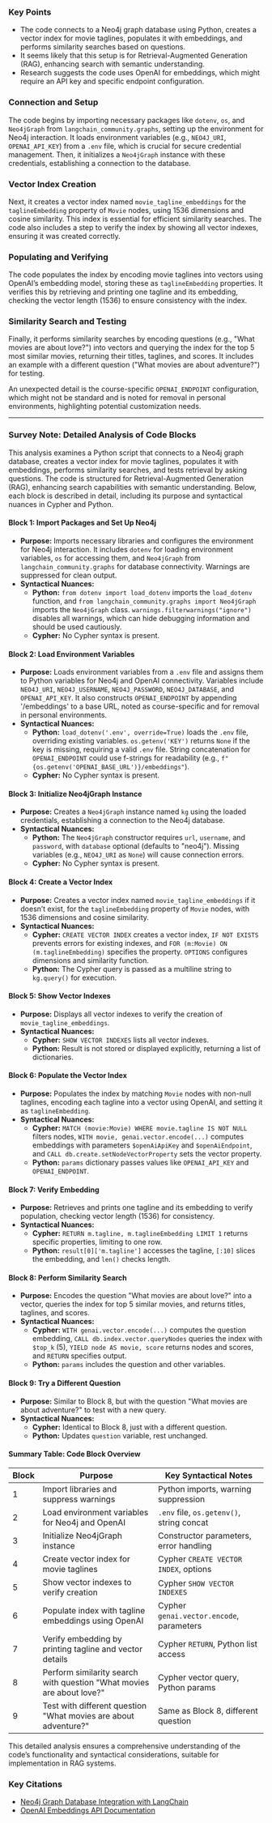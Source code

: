 ### Key Points
- The code connects to a Neo4j graph database using Python, creates a vector index for movie taglines, populates it with embeddings, and performs similarity searches based on questions.
- It seems likely that this setup is for Retrieval-Augmented Generation (RAG), enhancing search with semantic understanding.
- Research suggests the code uses OpenAI for embeddings, which might require an API key and specific endpoint configuration.

### Connection and Setup
The code begins by importing necessary packages like `dotenv`, `os`, and `Neo4jGraph` from `langchain_community.graphs`, setting up the environment for Neo4j interaction. It loads environment variables (e.g., `NEO4J_URI`, `OPENAI_API_KEY`) from a `.env` file, which is crucial for secure credential management. Then, it initializes a `Neo4jGraph` instance with these credentials, establishing a connection to the database.

### Vector Index Creation
Next, it creates a vector index named `movie_tagline_embeddings` for the `taglineEmbedding` property of `Movie` nodes, using 1536 dimensions and cosine similarity. This index is essential for efficient similarity searches. The code also includes a step to verify the index by showing all vector indexes, ensuring it was created correctly.

### Populating and Verifying
The code populates the index by encoding movie taglines into vectors using OpenAI’s embedding model, storing these as `taglineEmbedding` properties. It verifies this by retrieving and printing one tagline and its embedding, checking the vector length (1536) to ensure consistency with the index.

### Similarity Search and Testing
Finally, it performs similarity searches by encoding questions (e.g., "What movies are about love?") into vectors and querying the index for the top 5 most similar movies, returning their titles, taglines, and scores. It includes an example with a different question ("What movies are about adventure?") for testing.

An unexpected detail is the course-specific `OPENAI_ENDPOINT` configuration, which might not be standard and is noted for removal in personal environments, highlighting potential customization needs.

---

### Survey Note: Detailed Analysis of Code Blocks

This analysis examines a Python script that connects to a Neo4j graph database, creates a vector index for movie taglines, populates it with embeddings, performs similarity searches, and tests retrieval by asking questions. The code is structured for Retrieval-Augmented Generation (RAG), enhancing search capabilities with semantic understanding. Below, each block is described in detail, including its purpose and syntactical nuances in Cypher and Python.

#### Block 1: Import Packages and Set Up Neo4j
- **Purpose:** Imports necessary libraries and configures the environment for Neo4j interaction. It includes `dotenv` for loading environment variables, `os` for accessing them, and `Neo4jGraph` from `langchain_community.graphs` for database connectivity. Warnings are suppressed for clean output.
- **Syntactical Nuances:**
  - **Python:** `from dotenv import load_dotenv` imports the `load_dotenv` function, and `from langchain_community.graphs import Neo4jGraph` imports the `Neo4jGraph` class. `warnings.filterwarnings("ignore")` disables all warnings, which can hide debugging information and should be used cautiously.
  - **Cypher:** No Cypher syntax is present.

#### Block 2: Load Environment Variables
- **Purpose:** Loads environment variables from a `.env` file and assigns them to Python variables for Neo4j and OpenAI connectivity. Variables include `NEO4J_URI`, `NEO4J_USERNAME`, `NEO4J_PASSWORD`, `NEO4J_DATABASE`, and `OPENAI_API_KEY`. It also constructs `OPENAI_ENDPOINT` by appending '/embeddings' to a base URL, noted as course-specific and for removal in personal environments.
- **Syntactical Nuances:**
  - **Python:** `load_dotenv('.env', override=True)` loads the `.env` file, overriding existing variables. `os.getenv('KEY')` returns `None` if the key is missing, requiring a valid `.env` file. String concatenation for `OPENAI_ENDPOINT` could use f-strings for readability (e.g., `f"{os.getenv('OPENAI_BASE_URL')}/embeddings"`).
  - **Cypher:** No Cypher syntax is present.

#### Block 3: Initialize Neo4jGraph Instance
- **Purpose:** Creates a `Neo4jGraph` instance named `kg` using the loaded credentials, establishing a connection to the Neo4j database.
- **Syntactical Nuances:**
  - **Python:** The `Neo4jGraph` constructor requires `url`, `username`, and `password`, with `database` optional (defaults to "neo4j"). Missing variables (e.g., `NEO4J_URI` as `None`) will cause connection errors.
  - **Cypher:** No Cypher syntax is present.

#### Block 4: Create a Vector Index
- **Purpose:** Creates a vector index named `movie_tagline_embeddings` if it doesn’t exist, for the `taglineEmbedding` property of `Movie` nodes, with 1536 dimensions and cosine similarity.
- **Syntactical Nuances:**
  - **Cypher:** `CREATE VECTOR INDEX` creates a vector index, `IF NOT EXISTS` prevents errors for existing indexes, and `FOR (m:Movie) ON (m.taglineEmbedding)` specifies the property. `OPTIONS` configures dimensions and similarity function.
  - **Python:** The Cypher query is passed as a multiline string to `kg.query()` for execution.

#### Block 5: Show Vector Indexes
- **Purpose:** Displays all vector indexes to verify the creation of `movie_tagline_embeddings`.
- **Syntactical Nuances:**
  - **Cypher:** `SHOW VECTOR INDEXES` lists all vector indexes.
  - **Python:** Result is not stored or displayed explicitly, returning a list of dictionaries.

#### Block 6: Populate the Vector Index
- **Purpose:** Populates the index by matching `Movie` nodes with non-null taglines, encoding each tagline into a vector using OpenAI, and setting it as `taglineEmbedding`.
- **Syntactical Nuances:**
  - **Cypher:** `MATCH (movie:Movie) WHERE movie.tagline IS NOT NULL` filters nodes, `WITH movie, genai.vector.encode(...)` computes embeddings with parameters `$openAiApiKey` and `$openAiEndpoint`, and `CALL db.create.setNodeVectorProperty` sets the vector property.
  - **Python:** `params` dictionary passes values like `OPENAI_API_KEY` and `OPENAI_ENDPOINT`.

#### Block 7: Verify Embedding
- **Purpose:** Retrieves and prints one tagline and its embedding to verify population, checking vector length (1536) for consistency.
- **Syntactical Nuances:**
  - **Cypher:** `RETURN m.tagline, m.taglineEmbedding LIMIT 1` returns specific properties, limiting to one row.
  - **Python:** `result[0]['m.tagline']` accesses the tagline, `[:10]` slices the embedding, and `len()` checks length.

#### Block 8: Perform Similarity Search
- **Purpose:** Encodes the question "What movies are about love?" into a vector, queries the index for top 5 similar movies, and returns titles, taglines, and scores.
- **Syntactical Nuances:**
  - **Cypher:** `WITH genai.vector.encode(...)` computes the question embedding, `CALL db.index.vector.queryNodes` queries the index with `$top_k` (5), `YIELD node AS movie, score` returns nodes and scores, and `RETURN` specifies output.
  - **Python:** `params` includes the question and other variables.

#### Block 9: Try a Different Question
- **Purpose:** Similar to Block 8, but with the question "What movies are about adventure?" to test with a new query.
- **Syntactical Nuances:**
  - **Cypher:** Identical to Block 8, just with a different question.
  - **Python:** Updates `question` variable, rest unchanged.

#### Summary Table: Code Block Overview

| Block | Purpose                                                                 | Key Syntactical Notes                     |
|-------|-------------------------------------------------------------------------|-------------------------------------------|
| 1     | Import libraries and suppress warnings                                  | Python imports, warning suppression       |
| 2     | Load environment variables for Neo4j and OpenAI                         | `.env` file, `os.getenv()`, string concat |
| 3     | Initialize Neo4jGraph instance                                         | Constructor parameters, error handling    |
| 4     | Create vector index for movie taglines                                 | Cypher `CREATE VECTOR INDEX`, options     |
| 5     | Show vector indexes to verify creation                                 | Cypher `SHOW VECTOR INDEXES`              |
| 6     | Populate index with tagline embeddings using OpenAI                    | Cypher `genai.vector.encode`, parameters  |
| 7     | Verify embedding by printing tagline and vector details                | Cypher `RETURN`, Python list access       |
| 8     | Perform similarity search with question "What movies are about love?"  | Cypher vector query, Python params        |
| 9     | Test with different question "What movies are about adventure?"        | Same as Block 8, different question       |

This detailed analysis ensures a comprehensive understanding of the code’s functionality and syntactical considerations, suitable for implementation in RAG systems.

### Key Citations
- [Neo4j Graph Database Integration with LangChain](https://neo4j.com/docs/langchain/current/)
- [OpenAI Embeddings API Documentation](https://platform.openai.com/docs/api-reference/embeddings)
